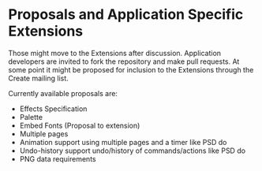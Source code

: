 # Proposals and Application Specific Extensions

Those might move to the Extensions after discussion. Application developers are
invited to fork the repository and make pull requests. At some point it might be
proposed for inclusion to the Extensions through the Create mailing list.

Currently available proposals are:

* Effects Specification
* Palette
* Embed Fonts (Proposal to extension)
* Multiple pages
* Animation support using multiple pages and a timer like PSD do
* Undo-history support undo/history of commands/actions like PSD do
* PNG data requirements